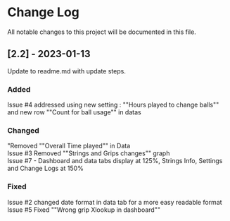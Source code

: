 # Change Log
All notable changes to this project will be documented in this file.


## [2.2] - 2023-01-13
  
Update to readme.md with update steps.
 
### Added

Issue #4 addressed using new setting : ""Hours played to change balls"" and new row ""Count for ball usage"" in datas

### Changed
  
"Removed ""Overall Time played"" in Data<br>
Issue #3 Removed ""Strings and Grips changes"" graph<br>
Issue #7 - Dashboard and data tabs display at 125%, Strings Info, Settings and Change Logs at 150%<br>

### Fixed

Issue #2 changed date format in data tab for a more easy readable format<br>
Issue #5 Fixed ""Wrong grip Xlookup in dashboard""<br>

